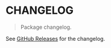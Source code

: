# CHANGELOG

> Package changelog.

See [GitHub Releases](https://github.com/stdlib-js/assert-tools-array-function/releases) for the changelog.
